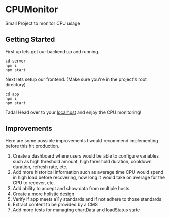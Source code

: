# CPUMonitor

Small Project to monitor CPU usage

## Getting Started

First up lets get our backend up and running.

```
cd server
npm i
npm start
```

Next lets setup our frontend. (Make sure you're in the project's root directory)

```
cd app
npm i
npm start
```

Tada! Head over to your [localhost](http://localhost:3000/graphql) and enjoy the CPU monitoring!

## Improvements
Here are some possible improvements I would recommend implementing before this hit production.

1. Create a dashboard where users would be able to configure variables such as high threshold amount, high threshold duration, cooldown duration, refresh rate, etc.
2. Add more historical information such as average time CPU would spend in high load before recovering, how long it would take on average for the CPU to recover, etc.
3. Add ability to accept and show data from multiple hosts
4. Create a more holistic design
5. Verify if app meets a11y standards and if not adhere to those standards
6. Extract content to be provided by a CMS
7. Add more tests for managing chartData and loadStatus state
